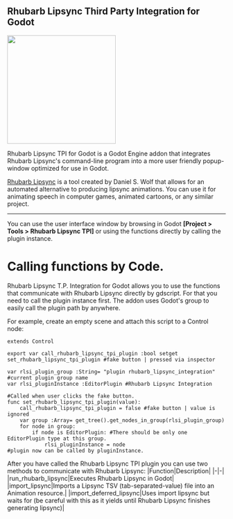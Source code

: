 Rhubarb Lipsync Third Party Integration for Godot
---
<img src="https://i.imgur.com/Cb16Smg.png" width="250">


Rhubarb Lipsync TPI for Godot is a Godot Engine addon that integrates Rhubarb Lipsync's command-line program into a more user friendly popup-window optimized for use in Godot. 

[Rhubarb Lipsync](https://github.com/DanielSWolf/rhubarb-lip-sync/) is a tool created by Daniel S. Wolf that allows for an automated alternative to producing lipsync animations. You can use it for animating speech in computer games, animated cartoons, or any similar project.

---

You can use the user interface window by browsing in Godot **[Project > Tools > Rhubarb Lipsync TPI]** or using the functions directly by calling the plugin instance.

# Calling functions by Code.

Rhubarb Lipsync T.P. Integration for Godot allows you to use the functions that communicate with Rhubarb Lipsync directly by gdscript.
For that you need to call the plugin instance first. The addon uses Godot's group to easily call the plugin path by anywhere.

For example, create an empty scene and attach this script to a Control node:
```tool
extends Control

export var call_rhubarb_lipsync_tpi_plugin :bool setget set_rhubarb_lipsync_tpi_plugin #fake button | pressed via inspector

var rlsi_plugin_group :String= "plugin rhubarb_lipsync_integration" #current plugin group name
var rlsi_pluginInstance :EditorPlugin #Rhubarb Lipsync Integration

#Called when user clicks the fake button.
func set_rhubarb_lipsync_tpi_plugin(value):
	call_rhubarb_lipsync_tpi_plugin = false #fake button | value is ignored
	var group :Array= get_tree().get_nodes_in_group(rlsi_plugin_group)
	for node in group: 
		if node is EditorPlugin: #There should be only one EditorPlugin type at this group.
			rlsi_pluginInstance = node
#plugin now can be called by pluginInstance.
```

After you have called the Rhubarb Lipsync TPI plugin you can use two methods to communicate with Rhubarb Lipsync:
|Function|Description|
|-|-|
|run_rhubarb_lipsync|Executes Rhubarb Lipsync in Godot|
|import_lipsync|Imports a Lipsync TSV (tab-separated-value) file into an Animation resource.|
|import_deferred_lipsync|Uses import lipsync but waits for  (be careful with this as it yields until Rhubarb Lipsync finishes generating lipsync)|
